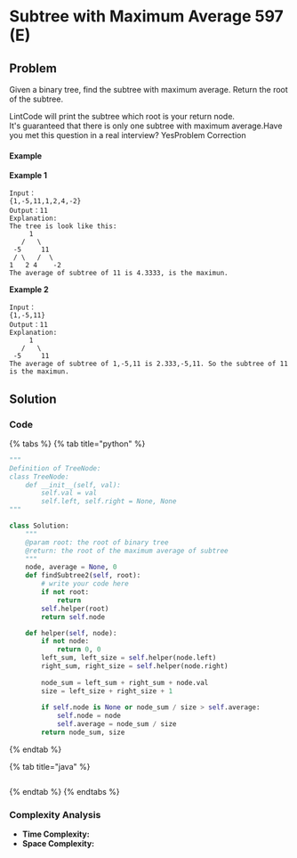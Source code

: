 # Subtree with Maximum Average 597 \(E\)

## Problem

Given a binary tree, find the subtree with maximum average. Return the root of the subtree.

LintCode will print the subtree which root is your return node.  
It's guaranteed that there is only one subtree with maximum average.Have you met this question in a real interview?  YesProblem Correction

#### Example

**Example 1**

```text
Input：
{1,-5,11,1,2,4,-2}
Output：11
Explanation:
The tree is look like this:
     1
   /   \
 -5     11
 / \   /  \
1   2 4    -2 
The average of subtree of 11 is 4.3333, is the maximun.
```

**Example 2**

```text
Input：
{1,-5,11}
Output：11
Explanation:
     1
   /   \
 -5     11
The average of subtree of 1,-5,11 is 2.333,-5,11. So the subtree of 11 is the maximun.
```

## Solution

### Code

{% tabs %}
{% tab title="python" %}
```python
"""
Definition of TreeNode:
class TreeNode:
    def __init__(self, val):
        self.val = val
        self.left, self.right = None, None
"""

class Solution:
    """
    @param root: the root of binary tree
    @return: the root of the maximum average of subtree
    """
    node, average = None, 0
    def findSubtree2(self, root):
        # write your code here
        if not root:
            return
        self.helper(root)
        return self.node

    def helper(self, node): 
        if not node:
            return 0, 0
        left_sum, left_size = self.helper(node.left)
        right_sum, right_size = self.helper(node.right)
        
        node_sum = left_sum + right_sum + node.val
        size = left_size + right_size + 1
        
        if self.node is None or node_sum / size > self.average:
            self.node = node
            self.average = node_sum / size
        return node_sum, size
```
{% endtab %}

{% tab title="java" %}
```

```
{% endtab %}
{% endtabs %}

### Complexity Analysis

* **Time Complexity:**
* **Space Complexity:**


